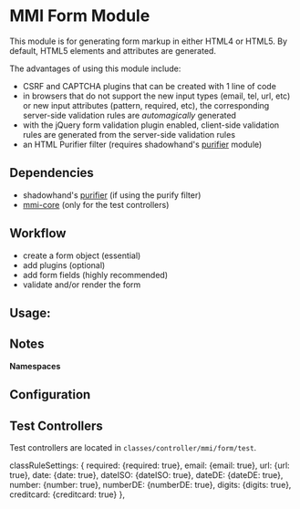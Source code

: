 # MMI Form Module

This module is for generating form markup in either HTML4 or HTML5.
By default, HTML5 elements and attributes are generated.

The advantages of using this module include:

* CSRF and CAPTCHA plugins that can be created with 1 line of code
* in browsers that do not support the new input types (email, tel, url, etc) or new input
attributes (pattern, required, etc), the corresponding server-side validation rules are
*automagically* generated
* with the jQuery form validation plugin enabled, client-side validation rules are generated
from the server-side validation rules
* an HTML Purifier filter (requires shadowhand's [purifier](http://github.com/shadowhand/purifier)
module)

## Dependencies

* shadowhand's [purifier](http://github.com/shadowhand/purifier) (if using the purify filter)
* [mmi-core](http://github.com/memakeit/mmi-core) (only for the test controllers)

## Workflow

* create a form object (essential)
* add plugins (optional)
* add form fields (highly recommended)
* validate and/or render the form

## Usage:

## Notes

**Namespaces**


## Configuration

## Test Controllers
Test controllers are located in `classes/controller/mmi/form/test`.



classRuleSettings: {
	required: {required: true},
	email: {email: true},
	url: {url: true},
	date: {date: true},
	dateISO: {dateISO: true},
	dateDE: {dateDE: true},
	number: {number: true},
	numberDE: {numberDE: true},
	digits: {digits: true},
	creditcard: {creditcard: true}
},
